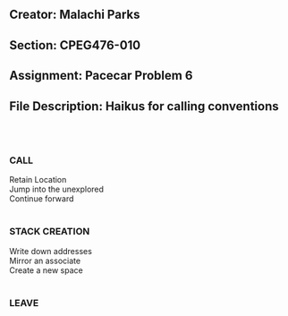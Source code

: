 
## Creator:             Malachi Parks
## Section:             CPEG476-010
## Assignment:          Pacecar Problem 6
## File Description:    Haikus for calling conventions
<br></br>
### **CALL**
Retain Location\
Jump into the unexplored\
Continue forward
<br></br>
### **STACK CREATION**
Write down addresses\
Mirror an associate\
Create a new space
<br></br>
### **LEAVE**
